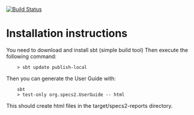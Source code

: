 [![Build Status](https://travis-ci.org/etorreborre/specs2.png)](https://travis-ci.org/etorreborre/specs2)

Installation instructions
=========================

You need to download and install sbt (simple build tool)
Then execute the following command:

        > sbt update publish-local

Then you can generate the User Guide with:

        sbt
        > test-only org.specs2.UserGuide -- html

This should create html files in the target/specs2-reports directory. 
